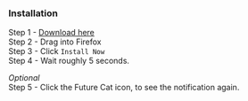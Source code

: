### Installation
Step 1 - [Download here](https://github.com/fightforthefuture/TeamFutureForFirefox/raw/master/catsignal.xpi)  
Step 2 - Drag into Firefox  
Step 3 - Click `Install Now`  
Step 4 - Wait roughly 5 seconds.  

*Optional*  
Step 5 - Click the Future Cat icon, to see the notification again.  
